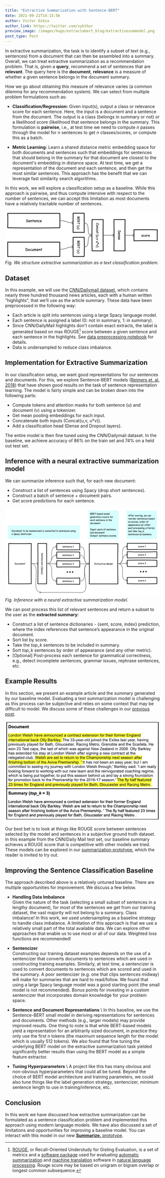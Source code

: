 ```yaml
---
title: "Extractive Summarization with Sentence-BERT"
date: 2021-09-21T14:15:56
author: Victor Dibia
author_link: https://twitter.com/vykthur
preview_image: /images/hugo/extractabert_blog/extractivesummodel.png
post_type: Post
---
```


In extractive summarization, the task is to identify a subset of text (e.g., sentences) from a document that can then be assembled into a summary.  Overall, we can treat extractive summarization as a recommendation problem. That is,  given a **query**, recommend a set of sentences that are **relevant**.  The query here is the **document**, **relevance** is a measure of whether a given sentence belongs in the document summary.

How we go about obtaining this measure of relevance varies (a common dilemma for any recommendation system). We can select from multiple problem formulations such as:
 
*  **Classification/Regression:** Given input(s), output a class or relevance score for each sentence. Here, the input is a document and a sentence from the document.  The output is a class (belongs in summary or not) or a likelihood score (likelihood that sentence belongs in the summary.  This formulation is **pairwise**, i.e., at test time we need to compute _n_ passes through the model for _n_ sentences to get _n_ classes/scores, or compute this as a batch.


*  **Metric Learning:** Learn a shared distance metric embedding space for both documents and sentences such that embeddings for sentences that should belong in the summary for that document are closest to the document's embedding in distance space. At test time, we get a representation of the document and each sentence, and then get the most similar sentences. This approach has the benefit that we can leverage fast similarity search algorithms.

In this work, we will explore a classification setup as a baseline. While this approach is pairwise, and thus compute intensive with respect to the number of sentences, we can accept this limitation as most documents have a relatively tractable number of sentences.

![](/images/hugo/extractabert_blog/extractivesummodel.png)
_Fig. We structure extractive summarization as a text classification problem._

## Dataset 

In this example, we will use the [CNN/Dailymail dataset](https://www.tensorflow.org/datasets/catalog/cnn_dailymail), which contains nearly three hundred thousand news articles, each with a human written “highlights”, that we’ll use as the article summary. These data have been preprocessed in the following way: 
* Each article is split into sentences using a large Spacy language model.
* Each sentence is assigned a label (0: not in summary, 1: in summary). 
* Since CNN/DailyMail highlights don't contain exact extracts, the label is generated based on max ROUGE[^1] score between a given sentence and each sentence in the highlights. See [data preprocessing notebook](https://github.com/fastforwardlabs/extractive-summarization-with-sentencebert/blob/3bee266695634a9cc0e583e0fe344b0fb1052f5f/01_CNN_DailyMail_Preprocess.ipynb) for details. 
* Data is undersampled to reduce class imbalance.


## Implementation for Extractive Summarization  
In our classification setup, we want good representations for our sentences and documents. For this, we explore Sentence-BERT models ([Reimers et. al. 2018](https://arxiv.org/abs/1908.10084)) that have shown good results on the task of sentence representation learning. The model is fairly simple and can be broken down into the following parts: 

* Compute tokens and attention masks for both sentence (u) and document (v) using a tokenizer.
* Get mean pooling embeddings for each input. 
* Concatenate both inputs (Concat(u,v, u*v)).
* Add a classification head (Dense and Dropout layers).

The entire model is then fine tuned using the CNN/Dailymail dataset. In the baseline, we achieve accuracy of 86% on the train set and 74% on a held out test set.


## Inference with a neural extractive summarization model 

We can summarize inference such that, for each new document: 
* Construct a list of sentences using Spacy (drop short sentences).
* Construct a batch of  sentence + document pairs. 
* Get score predictions for each sentence.

![](/images/hugo/extractabert_blog/inference.png)
_Fig. Inference with a neural extractive summarization model._

We can post process this list of relevant sentences and return a subset to the user as the **extracted summary**:
* Construct a list of sentence dictionaries - {sent, score, index} prediction, where the index references that sentence’s appearance in the original document. 
* Sort list by score. 
* Take the *top_k* sentences to be included in summary. 
* Sort *top_k* sentences by order of appearance (and any other metric).
* [Optional] Post-process each sentence for grammatical correctness, e.g., detect incomplete sentences, grammar issues, rephrase sentences, etc.

## Example Results 

In this section, we present an example article and the summary generated by our baseline model. Evaluating a text summarization model is challenging as this process can be subjective and relies on some context that may be difficult to model. We discuss some of these challenges in our [previous post](https://blog.fastforwardlabs.com/2021/09/22/automatic-summarization-from-textrank-to-transformers.html).  

![](/images/hugo/extractabert_blog/example_summary.png)

Our best bet is to look at things like ROUGE score between sentences selected by the model 
and sentences in a subjective ground truth dataset. In this example from the CNN/Daily Mail test set, our baseline summary achieves a ROUGE score that is competitive with other models we tried. These models can be explored in our [summarization prototype](https://github.com/fastforwardlabs/summarize.), which the reader is invited to try out.


## Improving the Sentence Classification Baseline

The approach described above is a relatively untuned baseline. There are multiple opportunities for improvement. We discuss a few below.

* **Handling Data Imbalance** \
Given the nature of the task (selecting a small subset of sentences in a lengthy document), for most of the sentences we get from our training dataset, the vast majority will not belong to a summary. Class imbalance! 
In this work, we used undersampling as a baseline strategy to handle class imbalance. A limitation of this approach is that we use a relatively small part of the total available data. We can explore other approaches that enable us to use most or all of our data. Weighted loss functions are recommended! 


* **Sentencizer** \
Constructing our training dataset examples depends on the use of a sentencizer that converts documents to sentences which are used in constructing   training examples.  Similarly, at test time, a sentencizer is used to convert documents to sentences which are scored and used in the summary. A poor sentencizer (e.g. one that clips sentences midway) will make for summaries that are hard to read/follow. We found that using a large Spacy language model was a good starting point (the small model is not recommended). Bonus points for investing in a custom sentencizer that incorporates domain knowledge for your problem space. 


* **Sentence and Document Representations** \ 
In this baseline, we use the Sentence-BERT small model in deriving representations for sentences and documents. Other methods (e.g., larger models) may provide improved results.  One thing to note is that while BERT-based models yield a representation for an arbitrarily sized document, in practice they only use the first n tokens (the maximum sequence length for the model which is usually 512 tokens). We also found that fine tuning the underlying BERT model on the extractive summarization task yielded significantly better results than using the BERT model as a simple feature extractor.


* **Tuning Hyperparameters** \ 
A project like this has many obvious and non-obvious hyperparameters that could all be tuned. Beyond the choice of BERT model architecture and training parameters, we could also tune things like the label generation strategy, sentencizer, minimum sentence length to use in training/inference, etc.


## Conclusion 

In this work we have discussed how extractive summarization can be formulated as a sentence classification problem and implemented this approach using modern language models. We have also discussed a set of limitations and opportunities for improving a baseline model. You can interact with this model in our new [**Summarize.** prototype](https://github.com/fastforwardlabs/summarize.).


[^1]: [ROUGE](https://en.wikipedia.org/wiki/ROUGE_(metric)), or Recall-Oriented Understudy for Gisting Evaluation, is a set of metrics and a [software package](https://pypi.org/project/rouge-score/) used for evaluating [automatic summarization](https://en.wikipedia.org/wiki/Automatic_summarization) and [machine translation](https://en.wikipedia.org/wiki/Machine_translation) software in [natural language processing](https://en.wikipedia.org/wiki/Natural_language_processing). Rouge score may be based on unigram or bigram overlap or longest common subsequence.